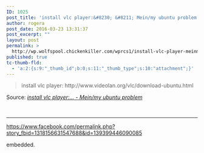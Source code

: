 ```yaml
---
ID: 1025
post_title: 'install vlc player:&#8230; &#8211; Mein/my ubuntu problem'
author: rogera
post_date: 2016-03-23 13:31:37
post_excerpt: ""
layout: post
permalink: >
  http://wp.wolfspool.chickenkiller.com/wprcs1/install-vlc-player-meinmy-ubuntu-problem/
published: true
tc-thumb-fld:
  - 'a:2:{s:9:"_thumb_id";b:0;s:11:"_thumb_type";s:10:"attachment";}'
---
```

<blockquote>install vlc player: http://www.videolan.org/vlc/download-ubuntu.html</blockquote>
Source: <em><a href="https://www.facebook.com/permalink.php?story_fbid=1318156631547688&amp;id=139399446090085">install vlc player:... - Mein/my ubuntu problem</a></em>

&nbsp;

---

https://www.facebook.com/permalink.php?story_fbid=1318156631547688&id=139399446090085

embedded.